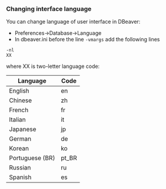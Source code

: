 
### Changing interface language

You can change language of user interface in DBeaver:
- Preferences->Database->Language
- In dbeaver.ini before the line `-vmargs` add the following lines
```
-nl
XX
```
where XX is two-letter language code:

Language | Code
---|---
English | en
Chinese | zh
French | fr
Italian | it
Japanese | jp
German | de
Korean | ko
Portuguese (BR) | pt_BR
Russian | ru
Spanish | es
